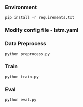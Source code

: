 ### Environment
```
pip install -r requirements.txt
```
### Modify config file - lstm.yaml
    
### Data Preprocess
```
python preprocess.py
```
### Train
```
python train.py 
```

### Eval
```
python eval.py 
```


